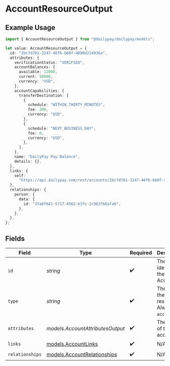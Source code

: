 # AccountResourceOutput

## Example Usage

```typescript
import { AccountResourceOutput } from "@dailypay/dailypay/models";

let value: AccountResourceOutput = {
  id: "2bc7d781-3247-46f6-b60f-4090d214936a",
  attributes: {
    verificationStatus: "VERIFIED",
    accountBalances: {
      available: 12000,
      current: 50000,
      currency: "USD",
    },
    accountCapabilities: {
      transferDestination: [
        {
          schedule: "WITHIN_THIRTY_MINUTES",
          fee: 300,
          currency: "USD",
        },
        {
          schedule: "NEXT_BUSINESS_DAY",
          fee: 0,
          currency: "USD",
        },
      ],
    },
    name: "DailyPay Pay Balance",
    details: {},
  },
  links: {
    self:
      "https://api.dailypay.com/rest/accounts/2bc7d781-3247-46f6-b60f-4090d214936a",
  },
  relationships: {
    person: {
      data: {
        id: "3fa8f641-5717-4562-b3fc-2c963f66afa6",
      },
    },
  },
};
```

## Fields

| Field                                                            | Type                                                             | Required                                                         | Description                                                      | Example                                                          |
| ---------------------------------------------------------------- | ---------------------------------------------------------------- | ---------------------------------------------------------------- | ---------------------------------------------------------------- | ---------------------------------------------------------------- |
| `id`                                                             | *string*                                                         | :heavy_check_mark:                                               | The unique identifier of the Account.                            | 2bc7d781-3247-46f6-b60f-4090d214936a                             |
| `type`                                                           | *string*                                                         | :heavy_check_mark:                                               | The type of the resource. Always `accounts`.                     | accounts                                                         |
| `attributes`                                                     | *models.AccountAttributesOutput*                                 | :heavy_check_mark:                                               | The details of the account.                                      |                                                                  |
| `links`                                                          | [models.AccountLinks](../models/accountlinks.md)                 | :heavy_check_mark:                                               | N/A                                                              |                                                                  |
| `relationships`                                                  | [models.AccountRelationships](../models/accountrelationships.md) | :heavy_check_mark:                                               | N/A                                                              |                                                                  |